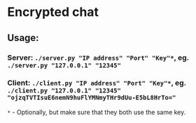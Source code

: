 # Encrypted chat

## Usage:
### Server: `./server.py "IP address" "Port" "Key"*`, eg. `./server.py "127.0.0.1" "12345"`
### Client: `./client.py "IP address" "Port" "Key"*`, eg. `./client.py "127.0.0.1" "12345" "ojzqTVTIsuE6nemN9huFlYMNmyTHr9dUu-E5bL8HrTo="`
`*` - Optionally, but make sure that they both use the same key.
